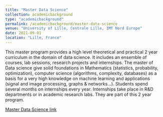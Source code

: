 ```yaml
---
title: "Master Data Science"
collection: academicbackground
type: "academicbackground"
permalink: /academicbackground/master-data-science
venue: "University of Lille, Centrale Lille, IMT Nord Europe"
date: 2021-09-01
location: "Lille, France"
---
```


This master program provides a high level theoretical and practical 2 year curriculum in the domain of data science. It includes an ensemble of courses, lab sessions, research projects and internships.
The master of Data science give solid foundations in Mathematics (statistics, probability, optimization), computer science (algorithms, complexity, databases) as a basis for a very high knowledge on machine learning and applications (signal and image processing, graphs & networks...).
Students spend several months on internships every year. Internships take place in R&D departments or in academic research labs. They are part of this 2 year program.

[Master Data Science link](https://www.univ-lille.fr/formations/fr-00020709.html)
